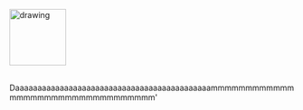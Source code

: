  <img src="https://acegif.com/wp-content/uploads/2021/4fh5wi/pepefrg-21.gif" alt="drawing"  height = "100"/> <br> <br> 

Daaaaaaaaaaaaaaaaaaaaaaaaaaaaaaaaaaaaaaaaaaaammmmmmmmmmmmmmmmmmmmmmmmmmmmmmmmm'
